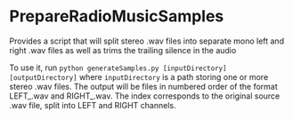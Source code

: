 # PrepareRadioMusicSamples
Provides a script that will split stereo .wav files into separate mono left and right .wav files as well as trims the trailing silence in the audio

To use it, run `python generateSamples.py [inputDirectory] [outputDirectory]` where `inputDirectory` is a path storing one or more stereo .wav files. The output will be files in numbered order of the format LEFT_<index>.wav and RIGHT_<index>.wav. The index corresponds to the original source .wav file, split into LEFT and RIGHT channels.

